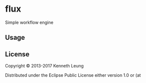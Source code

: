 # flux
Simple workflow engine

## Usage


## License

Copyright © 2013-2017 Kenneth Leung

Distributed under the Eclipse Public License either version 1.0 or (at
